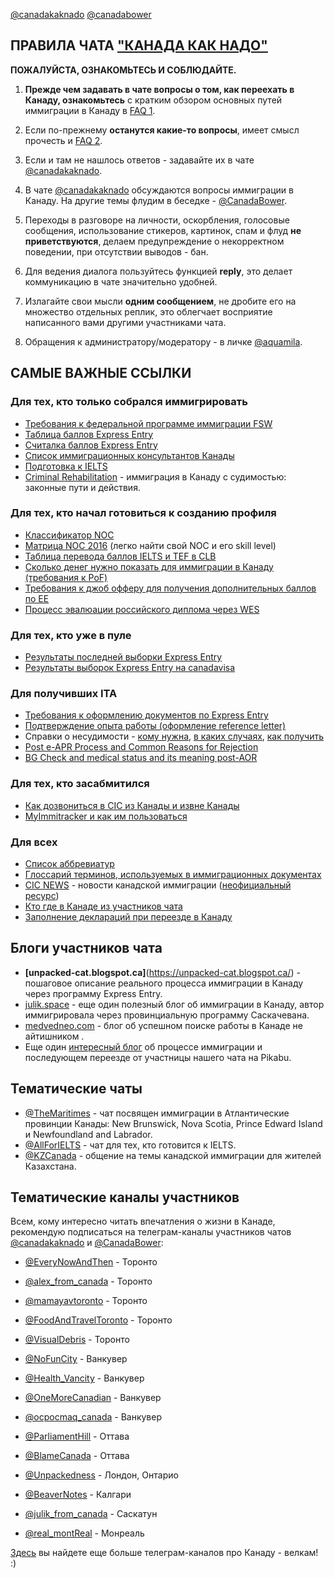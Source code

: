 
[@canadakaknado](https://t.me/canadakaknado)
[@canadabower](https://t.me/canadabower)

## __ПРАВИЛА ЧАТА ["КАНАДА КАК НАДО"](https://t.me/canadakaknado)__


__ПОЖАЛУЙСТА, ОЗНАКОМЬТЕСЬ И СОБЛЮДАЙТЕ.__

1. __Прежде чем задавать в чате вопросы о том, как переехать в Канаду, ознакомьтесь__ с кратким обзором основных путей иммиграции в Канаду в [FAQ 1](https://aquamila.me/express-entry-canada). 

2. Если по-прежнему __останутся какие-то вопросы__, имеет смысл прочесть и [FAQ 2](https://aquamila.me/canada-faq). 

3. Если и там не нашлось ответов - задавайте их в чате [@canadakaknado](https://t.me/canadakaknado).

4. В чате [@canadakaknado](https://t.me/canadakaknado) обсуждаются вопросы иммиграции в Канаду. На другие темы флудим в беседке - [@CanadaBower](https://t.me/CanadaBower).

5. Переходы в разговоре на личности, оскорбления, голосовые сообщения, использование стикеров, картинок, спам и флуд __не приветствуются__, делаем предупреждение о некорректном поведении, при отсутствии выводов - бан.

6. Для ведения диалога пользуйтесь функцией __reply__, это делает коммуникацию в чате значительно удобней.

7. Излагайте свои мысли __одним сообщением__, не дробите его на множество отдельных реплик, это облегчает восприятие написанного вами другими участниками чата.

8. Обращения к администратору/модератору - в личке [@aquamila](https://t.me/aquamila).


## __САМЫЕ ВАЖНЫЕ ССЫЛКИ__

### __Для тех, кто только собрался иммигрировать__

* [Требования к федеральной программе иммиграции FSW](http://www.cic.gc.ca/english/immigrate/skilled/apply-factors.asp)
* [Таблица баллов Express Entry ](http://www.cic.gc.ca/english/express-entry/grid-crs.asp)
* [Считалка баллов Express Entry](http://www.cic.gc.ca/english/immigrate/skilled/crs-tool.asp)
* [Список иммиграционных консультантов Канады](http://secure.iccrc-crcic.ca/search-new/EN)
* [Подготовка к IELTS](https://aquamila.me/ielts/)
* [Criminal Rehabilitation](https://telegra.ph/Criminal-Rehabilitation-Canada-11-22) - иммиграция в Канаду с судимостью: законные пути и действия.

### __Для тех, кто начал готовиться к созданию профиля__

* [Классификатор NOC](http://www.cic.gc.ca/english/immigrate/skilled/noc.asp)
* [Матрица NOC 2016](http://noc.esdc.gc.ca/English/NOC/Matrix2016.aspx?ver=16) (легко найти свой NOC и его skill level)
* [Таблица перевода баллов IELTS и TEF в CLB](http://www.cic.gc.ca/english/resources/tools/language/charts.asp)
* [Сколько денег нужно показать для иммиграции в Канаду (требования к PoF)](http://www.cic.gc.ca/english/immigrate/skilled/funds.asp)
* [Требования к джоб офферу для получения дополнительных баллов по ЕЕ](http://www.cic.gc.ca/english/immigrate/skilled/offer.asp)
* [Процесс эвалюации российского диплома через WES](https://unpacked-cat.blogspot.ca/2015/10/educational-credential-assessment-eca-wes.html)

### __Для тех, кто уже в пуле__

* [Результаты последней выборки Express Entry](http://www.cic.gc.ca/english/express-entry/rounds.asp)
* [Результаты выборок Express Entry на canadavisa](http://www.canadavisa.com/express-entry-invitations-to-apply-issued.html)

### __Для получивших ITA__

* [Требования к оформлению документов по Express Entry](http://www.cic.gc.ca/english/resources/tools/perm/express/intake-complete.asp)
* [Подтверждение опыта работы (оформление reference letter)](http://julik.space/category/immigration/proof-of-work-experience/)
* Справки о несудимости - [кому нужна](https://www.canada.ca/en/immigration-refugees-citizenship/services/application/medical-police/police-certificates.html), [в каких случаях](https://www.canada.ca/en/immigration-refugees-citizenship/services/application/medical-police/police-certificates/about.html), [как получить](https://www.canada.ca/en/immigration-refugees-citizenship/services/application/medical-police/police-certificates/how.html)
* [Post e-APR Process and Common Reasons for Rejection](http://telegra.ph/Post-e-APR-Process-and-Common-Reasons-for-Rejection-08-08)
* [BG Check and medical status and its meaning post-AOR](https://immiknowhow.com/2017/07/16/bg-and-medical-status-and-its-meaning-post-aor/)

### __Для тех, кто засабмитился__

* [Как дозвониться в CIC из Канады и извне Канады](https://telegra.ph/Kak-dozvonitsya-do-CIC-izvne-Kanady-i-iz-nee-11-23)
* [MyImmitracker и как им пользоваться](https://goo.gl/IeYW4U)

### __Для всех__

* [Список аббревиатур](http://telegra.ph/Abbreviatury-07-10)
* [Глоссарий терминов, используемых в иммиграционных документах](http://www.cic.gc.ca/english/helpcentre/glossary.asp)
* [CIC NEWS](https://www.cicnews.com/) - новости канадской иммиграции ([неофициальный ресурс](https://www.cicnews.com/about.html#gs.ETvxh0c))
* [Кто где в Канаде из участников чата](https://goo.gl/qXZg1L)
* [Заполнение деклараций при переезде в Канаду](http://telegra.ph/Kak-i-na-chto-zapolnyat-deklaraciyu-pri-lendinge-12-10)

## __Блоги участников чата__

* __[unpacked-cat.blogspot.ca]__(https://unpacked-cat.blogspot.ca/) - пошаговое описание реального процесса иммиграции в Канаду через программу Express Entry.
* [julik.space](https://julik.space/) - еще один полезный блог об иммиграции в Канаду, автор иммигрировала через провинциальную программу Саскачевана.
* [medvedneo.com](https://www.medvedneo.com/) - блог об успешном поиске работы в Канаде не айтишником .
* Еще один [интересный блог](https://pikabu.ru/profile/FairyTale6001) об процессе иммиграции и последующем переезде от участницы нашего чата на Pikabu.

## __Тематические чаты__

* [@TheMaritimes](https://t.me/themaritimes) - чат посвящен иммиграции в Атлантические провинции Канады: New Brunswick, Nova Scotia, Prince Edward Island и Newfoundland and Labrador.
* [@AllForIELTS](https://t.me/allforielts) - чат для тех, кто готовится к IELTS.
* [@KZCanada](https://t.me/kztocanada) - общение на темы канадской иммиграции для жителей Казахстана.

## __Тематические каналы участников__

Всем, кому интересно читать впечатления о жизни в Канаде, рекомендую подписаться на телеграм-каналы участников чатов [@canadakaknado](https://t.me/canadakaknado) и [@CanadaBower](https://t.me/canadabower):

* [@EveryNowAndThen](https://t.me/everynowandthen) - Торонто
* [@alex_from_canada](https://t.me/alex_from_canada) - Торонто
* [@mamayavtoronto](https://t.me/mamayavtoronto) - Торонто
* [@FoodAndTravelToronto](https://t.me/foodandtraveltoronto) - Торонто
* [@VisualDebris](https://t.me/visualdebris) - Торонто

* [@NoFunCity](https://t.me/nofuncity) - Ванкувер
* [@Health_Vancity](https://t.me/health_vancity) - Ванкувер
* [@OneMoreCanadian](https://t.me/onemorecanadian) - Ванкувер
* [@ocpocmaq_canada](https://t.me/ocpocmaq_canada) - Ванкувер

* [@ParliamentHill](https://t.me/parliamenthill) - Оттава
* [@BlameCanada](https://t.me/blamecanada) - Оттава

* [@Unpackedness](https://t.me/unpackedness) - Лондон, Онтарио
* [@BeaverNotes](https://t.me/beavernotes) - Калгари
* [@julik_from_canada](https://t.me/julik_from_canada) - Саскатун
* [@real_montReal](https://t.me/real_montreal) - Монреаль

[Здесь](https://telegra.ph/Kanada-11-17) вы найдете еще больше телеграм-каналов про Канаду - велкам! :)
